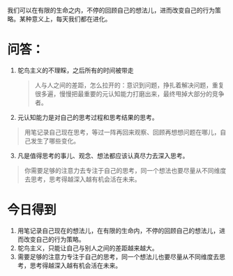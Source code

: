 我们可以在有限的生命之内，不停的回顾自己的想法儿，进而改变自己的行为策略。某种意义上，每天我们都在进化。

# 问答：

1. 鸵鸟主义的不理睬，之后所有的时间被带走

	> 人与人之间的差距，怎么拉开的：意识到问题，挣扎着解决问题，重复很多遍，慢慢把最重要的元认知能力打磨出来，最终甩掉大部分的竞争者。
	
2. 元认知能力是对自己的思考过程和思考结果的思考。

> 用笔记录自己现在思考，等过一阵再回来观察、回顾再想想问题在哪儿，自己发生了哪些变化。

3. 凡是值得思考的事儿、观念、想法都应该认真尽力去深入思考。
> 你需要足够的注意力去专注于自己的思考，同一个想法也要尽量从不同维度去思考，思考得越深入越有机会活在未来。

# 今日得到

1. 用笔记录自己现在的想法儿，在有限的生命内，不停的回顾自己的想法儿，进而改变自己的行为策略。
2. 鸵鸟主义，只能让自己与别人之间的差距越来越大。
3. 需要足够的注意力专注于自己的思考，同一个想法儿也要尽量从不同维度去思考，思考得越深入越有机会活在未来。


